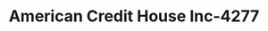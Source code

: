 ---
f_zip-code: 30253
f_state-code: GA
title: American Credit House Inc-4277
f_phone: 678-610-6732
f_city-only: Mcdonough
f_address: 164 Vintage Trail Mcdonough
f_location-unique-id: '4277'
slug: american-credit-house-inc-4277
updated-on: '2024-05-30T13:46:58.046Z'
created-on: '2024-05-30T13:36:59.803Z'
published-on: '2024-05-30T13:54:32.469Z'
f_city-state: cms/city/mcdonough-ga.md
f_company: cms/company/american-credit-house-inc.md
f_state: cms/state/georgia.md
layout: '[payday-loan].html'
tags: payday-loan
---